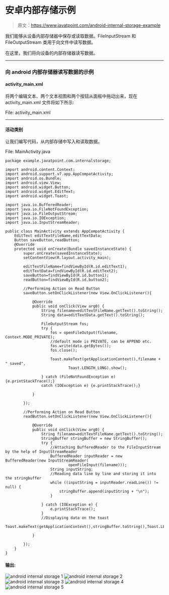 # 安卓内部存储示例

> 原文：<https://www.javatpoint.com/android-internal-storage-example>

我们能够从设备内部存储器中保存或读取数据。FileInputStream 和 FileOutputStream 类用于向文件中读写数据。

在这里，我们将向设备的内部存储器读写数据。

* * *

### 向 android 内部存储器读写数据的示例

#### activity_main.xml

将两个编辑文本、两个文本视图和两个按钮从面板中拖动出来，现在 activity_main.xml 文件将如下所示:

File: activity_main.xml

* * *

#### 活动类别

让我们编写代码，从内部存储中写入和读取数据。

File: MainActivity.java

```
package example.javatpoint.com.internalstorage;

import android.content.Context;
import android.support.v7.app.AppCompatActivity;
import android.os.Bundle;
import android.view.View;
import android.widget.Button;
import android.widget.EditText;
import android.widget.Toast;

import java.io.BufferedReader;
import java.io.FileNotFoundException;
import java.io.FileOutputStream;
import java.io.IOException;
import java.io.InputStreamReader;

public class MainActivity extends AppCompatActivity {
    EditText editTextFileName,editTextData;
    Button saveButton,readButton;
    @Override
    protected void onCreate(Bundle savedInstanceState) {
        super.onCreate(savedInstanceState);
        setContentView(R.layout.activity_main);

        editTextFileName=findViewById(R.id.editText1);
        editTextData=findViewById(R.id.editText2);
        saveButton=findViewById(R.id.button1);
        readButton=findViewById(R.id.button2);

        //Performing Action on Read Button
        saveButton.setOnClickListener(new View.OnClickListener(){

            @Override
            public void onClick(View arg0) {
                String filename=editTextFileName.getText().toString();
                String data=editTextData.getText().toString();

                FileOutputStream fos;
                try {
                    fos = openFileOutput(filename, Context.MODE_PRIVATE);
                    //default mode is PRIVATE, can be APPEND etc.
                    fos.write(data.getBytes());
                    fos.close();

                    Toast.makeText(getApplicationContext(),filename + " saved",
                            Toast.LENGTH_LONG).show();

                } catch (FileNotFoundException e) {e.printStackTrace();}
                catch (IOException e) {e.printStackTrace();}

            }

        });

        //Performing Action on Read Button
        readButton.setOnClickListener(new View.OnClickListener(){

            @Override
            public void onClick(View arg0) {
                String filename=editTextFileName.getText().toString();
                StringBuffer stringBuffer = new StringBuffer();
                try {
                    //Attaching BufferedReader to the FileInputStream by the help of InputStreamReader
                    BufferedReader inputReader = new BufferedReader(new InputStreamReader(
                            openFileInput(filename)));
                    String inputString;
                    //Reading data line by line and storing it into the stringbuffer
                    while ((inputString = inputReader.readLine()) != null) {
                        stringBuffer.append(inputString + "\n");
                    }

                } catch (IOException e) {
                    e.printStackTrace();
                }
                //Displaying data on the toast
            Toast.makeText(getApplicationContext(),stringBuffer.toString(),Toast.LENGTH_LONG).show();

            }

        });
    }
}

```

#### 输出:

![android internal storage 1](img/fa3ac7569f83fdf3f6d54e2a555dca2a.png) ![android internal storage 2](img/b01ececb0e4770256447da7dcad525fd.png) ![android internal storage 3](img/07bcadf19a677c876b3ba2180172a330.png) ![android internal storage 4](img/a4e11678af8527baca520c34e25daeea.png) ![android internal storage 5](img/9a056bf186d067094ef8ccce8a6c5808.png)